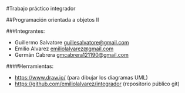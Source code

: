 #Trabajo práctico integrador

##Programación orientada a objetos II

###Integrantes:

- Guillermo Salvatore guillesalvatore@gmail.com
- Emilio Alvarez emiliolalvarez@gmail.com
- Germán Cabrera gmcabrera121190@gmail.com


####Herramientas:
- https://www.draw.io/ (para dibujar los diagramas UML)
- https://github.com/emiliolalvarez/integrador (repositorio público git)
